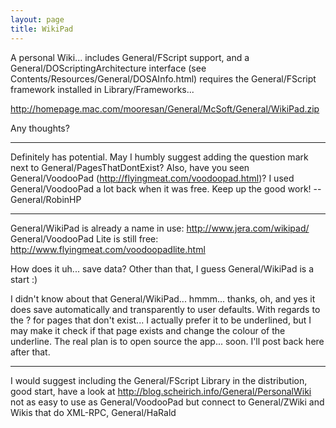 ```yaml
---
layout: page
title: WikiPad
---
```


A personal Wiki... includes General/FScript support, and a General/DOScriptingArchitecture interface (see Contents/Resources/General/DOSAInfo.html) requires the General/FScript framework installed in Library/Frameworks...

http://homepage.mac.com/mooresan/General/McSoft/General/WikiPad.zip

Any thoughts?

----

Definitely has potential. May I humbly suggest adding the question mark next to General/PagesThatDontExist? Also, have you seen General/VoodooPad (http://flyingmeat.com/voodoopad.html)? I used General/VoodooPad a lot back when it was free. Keep up the good work! --General/RobinHP

----

General/WikiPad is already a name in use: http://www.jera.com/wikipad/
General/VoodooPad Lite is still free: http://www.flyingmeat.com/voodoopadlite.html

How does it uh... save data? Other than that, I guess General/WikiPad is a start :)

I didn't know about that General/WikiPad... hmmm... thanks, oh, and yes it does save automatically and transparently to user defaults.  With regards to the ? for pages that don't exist... I actually prefer it to be underlined, but I may make it check if that page exists and change the colour of the underline.  The real plan is to open source the app... soon.  I'll post back here after that.

----

I would suggest including the General/FScript Library in the distribution, good start, have a look at http://blog.scheirich.info/General/PersonalWiki not as easy to use as General/VoodooPad but connect to General/ZWiki and Wikis that do XML-RPC, General/HaRald
